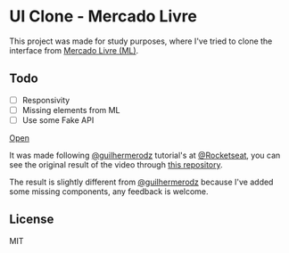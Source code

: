 # UI Clone - Mercado Livre

This project was made for study purposes, where I've tried to clone the interface from [Mercado Livre (ML)](https://www.mercadolivre.com.br/).

## Todo

- [ ] Responsivity
- [ ] Missing elements from ML
- [ ] Use some Fake API

[Open](https://ml-clone.vercel.app/)

It was made following [@guilhermerodz](https://github.com/guilhermerodz) tutorial's at [@Rocketseat](https://github.com/Rocketseat), you can see the original result of the video through [this repository](https://github.com/rocketseat-content/youtube-clone-mercadolivre).

The result is slightly different from [@guilhermerodz](https://github.com/guilhermerodz) because I've added some missing components, any feedback is welcome.

## License

MIT
